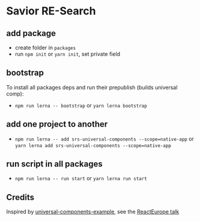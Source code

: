 # Savior RE-Search

## add package

 - create folder in `packages`
 - run `npm init` or `yarn init`, set private field

## bootstrap
To install all packages deps and run their prepublish (builds universal comp):
- `npm run lerna -- bootstrap` or `yarn lerna bootstrap`

## add one project to another
 - `npm run lerna -- add srs-universal-components --scope=native-app` or `yarn lerna add srs-universal-components --scope=native-app`

## run script in all packages
 - `npm run lerna -- run start` or `yarn lerna run start`

## Credits
Inspired by [universal-components-example](https://github.com/samanthabretous/universal-components-example), see the [ReactEurope talk](https://www.youtube.com/watch?v=D1NkyO-J6B0)